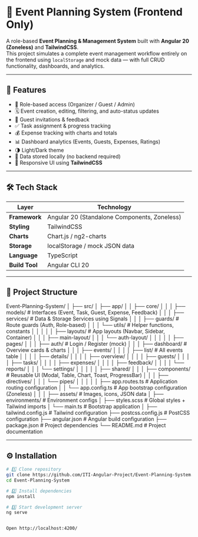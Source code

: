 # 🎯 Event Planning System (Frontend Only)

A role-based **Event Planning & Management System** built with **Angular 20 (Zoneless)** and **TailwindCSS**.  
This project simulates a complete event management workflow entirely on the frontend using `localStorage` and mock data — with full CRUD functionality, dashboards, and analytics.

---

## 🚀 Features

- 🔐 Role-based access (Organizer / Guest / Admin)
- 🗓️ Event creation, editing, filtering, and auto-status updates
- 👥 Guest invitations & feedback
- ✅ Task assignment & progress tracking
- 💰 Expense tracking with charts and totals
- 📊 Dashboard analytics (Events, Guests, Expenses, Ratings)
- 🌗 Light/Dark theme
- 💾 Data stored locally (no backend required)
- 🧱 Responsive UI using **TailwindCSS**

---

## 🛠️ Tech Stack

| Layer | Technology |
|-------|-------------|
| **Framework** | Angular 20 (Standalone Components, Zoneless) |
| **Styling** | TailwindCSS |
| **Charts** | Chart.js / ng2-charts |
| **Storage** | localStorage / mock JSON data |
| **Language** | TypeScript |
| **Build Tool** | Angular CLI 20 |

---

## 📁 Project Structure

Event-Planning-System/
│
├── src/
│   ├── app/
│   │   ├── core/
│   │   │   ├── models/          # Interfaces (Event, Task, Guest, Expense, Feedback)
│   │   │   ├── services/        # Data & Storage Services using Signals
│   │   │   ├── guards/          # Route guards (Auth, Role-based)
│   │   │   └── utils/           # Helper functions, constants
│   │   │
│   │   ├── layouts/             # App layouts (Navbar, Sidebar, Container)
│   │   │   ├── main-layout/
│   │   │   └── auth-layout/
│   │   │
│   │   ├── pages/
│   │   │   ├── auth/            # Login / Register (mock)
│   │   │   ├── dashboard/       # Overview cards & charts
│   │   │   ├── events/
│   │   │   │   ├── list/        # All events table
│   │   │   │   ├── details/
│   │   │   │   ├── overview/
│   │   │   │   ├── guests/
│   │   │   │   ├── tasks/
│   │   │   │   ├── expenses/
│   │   │   │   ├── feedback/
│   │   │   │   └── reports/
│   │   │   └── settings/
│   │   │
│   │   ├── shared/
│   │   │   ├── components/      # Reusable UI (Modal, Table, Chart, Toast, ProgressBar)
│   │   │   ├── directives/
│   │   │   └── pipes/
│   │   │
│   │   ├── app.routes.ts        # Application routing configuration
│   │   └── app.config.ts        # App bootstrap configuration (Zoneless)
│   │
│   ├── assets/                  # Images, icons, JSON data
│   ├── environments/            # Environment configs
│   ├── styles.scss              # Global styles + Tailwind imports
│   └── main.ts                  # Bootstrap application
│
├── tailwind.config.js           # Tailwind configuration
├── postcss.config.js            # PostCSS configuration
├── angular.json                 # Angular build configuration
├── package.json                 # Project dependencies
└── README.md                    # Project documentation


---

## ⚙️ Installation

```bash
# 1️⃣ Clone repository
git clone https://github.com/ITI-Angular-Project/Event-Planning-System.git
cd Event-Planning-System

# 2️⃣ Install dependencies
npm install

# 3️⃣ Start development server
ng serve


Open http://localhost:4200/

